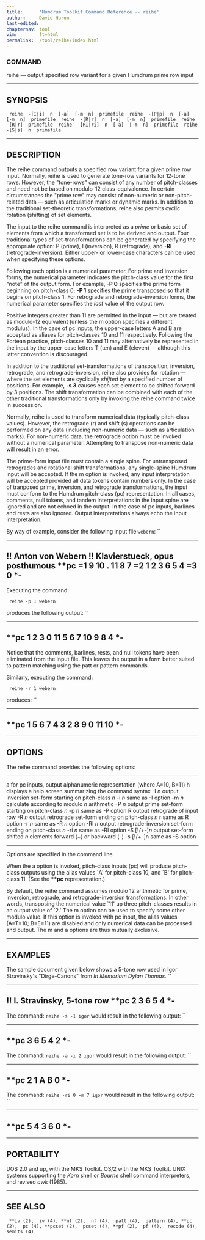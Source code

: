 ```yaml
---
title:		'Humdrum Toolkit Command Reference -- reihe'
author:		David Huron
last-edited:
chapternav:	tool
vim:		ft=html
permalink:	/tool/reihe/index.html
---
```



### COMMAND

<span class="tool">reihe</span> &mdash; output specified row variant for a given Humdrum prime row
input

------------------------------------------------------------------------

## SYNOPSIS ##

` reihe  -[I|i]  n  [-a]  [-m  n]  primefile  reihe  -[P|p]  n  [-a]  [-m  n]  primefile  reihe  -[R|r]  n  [-a]  [-m  n]  primefile  reihe  -[R|r]  primefile  reihe  -[RI|ri]  n  [-a]  [-m  n]  primefile  reihe  -[S|s]  n  primefile`

------------------------------------------------------------------------

## DESCRIPTION ##

The <span class="tool">reihe</span> command outputs a specified row variant for a given prime
row input. Normally, <span class="tool">reihe</span> is used to generate tone-row variants for
12-tone rows. However, the \"tone-rows\" can consist of any number of
pitch-classes and need not be based on modulo-12 class-equivalence. In
certain circumstances the \"prime row\" may consist of non-numeric or
non-pitch-related data &mdash; such as articulation marks or dynamic marks.
In addition to the traditional set-theoretic transformations, <span class="tool">reihe</span>
also permits cyclic rotation (shifting) of set elements.

The input to the <span class="tool">reihe</span> command is interpreted as a *prime* or basic
set of elements from which a transformed set is to be derived and
output. Four traditional types of set-transformations can be generated
by specifying the appropriate option: <span class="option">P</span> (prime), <span class="option">I</span>
(inversion), <span class="option">R</span> (retrograde), and **-RI** (retrograde-inversion).
Either upper- or lower-case characters can be used when specifying these
options.

Following each option is a numerical parameter. For prime and inversion
forms, the numerical parameter indicates the pitch-class value for the
first \"note\" of the output form. For example, **-P 0** specifies the
prime form beginning on pitch-class 0; **-P 1** specifies the prime
transposed so that it begins on pitch-class 1. For retrograde and
retrograde-inversion forms, the numerical parameter specifies the *last*
value of the output row.

Positive integers greater than 11 are permitted in the input &mdash; but are
treated as modulo-12 equivalent (unless the <span class="option">m</span> option specifies a
different modulus). In the case of <span class="rep">pc</span> inputs, the upper-case letters
A and B are accepted as aliases for pitch-classes 10 and 11
respectively. Following the Fortean practice, pitch-classes 10 and 11
may alternatively be represented in the input by the upper-case letters
T (ten) and E (eleven) &mdash; although this latter convention is
discouraged.

In addition to the traditional set-transformations of transposition,
inversion, retrograde, and retrograde-inversion, <span class="tool">reihe</span> also provides
for rotation &mdash; where the set elements are cyclically *shifted* by a
specified number of positions. For example, **-s 3** causes each set
element to be shifted forward by 3 positions. The shift transformation
can be combined with each of the other traditional transformations only
by invoking the <span class="tool">reihe</span> command twice in succession.

Normally, <span class="tool">reihe</span> is used to transform numerical data (typically
pitch-class values). However, the retrograde (<span class="option">r</span>) and shift (<span class="option">s</span>)
operations can be performed on any data (including non-numeric data &mdash;
such as articulation marks). For non-numeric data, the retrograde option
must be invoked without a numerical parameter. Attempting to transpose
non-numeric data will result in an error.

The prime-form input file must contain a single spine. For untransposed
retrogrades and rotational shift transformations, any single-spine
Humdrum input will be accepted. If the <span class="option">m</span> option is invoked, any
input interpretation will be accepted provided all data tokens contain
numbers only. In the case of tranposed prime, inversion, and retrograde
transformations, the input must conform to the Humdrum pitch-class
(<span class="rep">pc</span>) representation. In all cases, comments, null tokens, and tandem
interpretations in the input spine are ignored and are not echoed in the
output. In the case of <span class="rep">pc</span> inputs, barlines and rests are also
ignored. Output interpretations always echo the input interpretation.

By way of example, consider the following input file `webern`: ``

-----------------------------------
!! Anton von Webern
!! Klavierstueck, opus posthumous
\*\*pc
=1
9
10
.
11
8
7
=2
1
2
3
6
5
4
=3
0
\*-
-----------------------------------

Executing the command:

` reihe -p 1 webern`

produces the following output: ``

--------
\*\*pc
1
2
3
0
11
5
6
7
10
9
8
4
\*-
--------

Notice that the comments, barlines, rests, and null tokens have been
eliminated from the input file. This leaves the output in a form better
suited to pattern matching using the <span class="tool">patt</span> or <span class="tool">pattern</span> commands.

Similarly, executing the command:

` reihe -r 1 webern`

produces: ``

--------
\*\*pc
1
5
6
7
4
3
2
8
9
0
11
10
\*-
--------

------------------------------------------------------------------------

## OPTIONS ##

The <span class="tool">reihe</span> command provides the following options:

------------------- --------------------------------------------------------------------------
<span class="option">a</span>              for <span class="rep">pc</span> inputs, output alphanumeric representation (where A=10, B=11)
<span class="option">h</span>              displays a help screen summarizing the command syntax
-I *n*              output inversion set-form starting on pitch-class *n*
-i *n*              same as -I option
-m *n*              calculate according to modulo *n* arithmetic
-P *n*              output prime set-form starting on pitch-class *n*
-p *n*              same as -P option
<span class="option">R</span>              output retrograde of input row
-R *n*              output retrograde set-form ending on pitch-class *n*
<span class="option">r</span>              same as <span class="option">R</span> option
-r *n*              same as -R *n* option
-RI *n*             output retrograde-inversion set-form ending on pitch-class *n*
-ri *n*             same as -RI option
-S \[*\\(+-*\]*n*   output set-form shifted *n* elements forward (+) or backward (-)
-s \[*\\(+-*\]n     same as -S option
------------------- --------------------------------------------------------------------------

Options are specified in the command line.

When the <span class="option">a</span> option is invoked, pitch-class inputs (<span class="rep">pc</span>) will
produce pitch-class outputs using the alias values \`A\' for pitch-class
10, and \`B\' for pitch-class 11. (See the **\*\*pc** representation.)

By default, the <span class="tool">reihe</span> command assumes modulo 12 arithmetic for
prime, inversion, retrograde, and retrograde-inversion transformations.
In other words, transposing the numerical value \`11\' up three
pitch-classes results in an output value of \`2.\' The <span class="option">m</span> option can
be used to specify some other modulo value. If this option is invoked
with <span class="rep">pc</span> input, the alias values (A=T=10; B=E=11) are disabled and
only numerical data can be processed and output. The <span class="option">m</span> and <span class="option">a</span>
options are thus mutually exclusive.

------------------------------------------------------------------------

## EXAMPLES ##

The sample document given below shows a 5-tone row used in Igor
Stravinsky's \"Dirge-Canons\" from *In Memoriam Dylan Thomas.* ``

------------------------------
!! I. Stravinsky, 5-tone row
\*\*pc
2
3
6
5
4
\*-
------------------------------

The command: `reihe -s -1 igor` would result in the following output: ``

--------
\*\*pc
3
6
5
4
2
\*-
--------

The command: `reihe -a -i 2 igor` would result in the following output:
``

--------
\*\*pc
2
1
A
B
0
\*-
--------

The command: `reihe -ri 0 -m 7 igor` would result in the following
output: ``

--------
\*\*pc
5
4
3
6
0
\*-
--------

------------------------------------------------------------------------

## PORTABILITY ##

DOS 2.0 and up, with the MKS Toolkit. OS/2 with the MKS Toolkit. UNIX
systems supporting the *Korn* shell or *Bourne* shell command
interpreters, and revised *awk* (1985).

------------------------------------------------------------------------

## SEE ALSO ##

` **iv (2),  iv (4), **nf (2),  nf (4),  patt (4),  pattern (4), **pc (2),  pc (4), **pcset (2),  pcset (4), **pf (2),  pf (4),  recode (4),  semits (4)`




